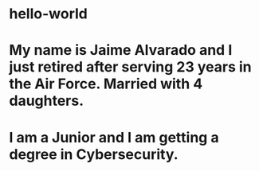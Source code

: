 # hello-world
# My name is Jaime Alvarado and I just retired after serving 23 years in the Air Force. Married with 4 daughters. 
# I am a Junior and I am getting a degree in Cybersecurity. 
